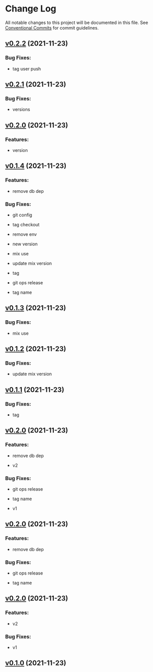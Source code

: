 # Change Log

All notable changes to this project will be documented in this file.
See [Conventional Commits](Https://conventionalcommits.org) for commit guidelines.

<!-- changelog -->

## [v0.2.2](https://github.com/rafaeliga/phx_actions/compare/v0.2.1...v0.2.2) (2021-11-23)




### Bug Fixes:

* tag user push

## [v0.2.1](https://github.com/rafaeliga/phx_actions/compare/v0.2.0...v0.2.1) (2021-11-23)




### Bug Fixes:

* versions

## [v0.2.0](https://github.com/rafaeliga/phx_actions/compare/v0.1.4...v0.2.0) (2021-11-23)




### Features:

* version

## [v0.1.4](https://github.com/rafaeliga/phx_actions/compare/v0.1.3...v0.1.4) (2021-11-23)




### Features:

* remove db dep

### Bug Fixes:

* git config

* tag checkout

* remove env

* new version

* mix use

* update mix version

* tag

* git ops release

* tag name

## [v0.1.3](https://github.com/rafaeliga/phx_actions/compare/v0.1.2...v0.1.3) (2021-11-23)




### Bug Fixes:

* mix use

## [v0.1.2](https://github.com/rafaeliga/phx_actions/compare/v0.1.1...v0.1.2) (2021-11-23)




### Bug Fixes:

* update mix version

## [v0.1.1](https://github.com/rafaeliga/phx_actions/compare/v0.1.0...v0.1.1) (2021-11-23)




### Bug Fixes:

* tag

## [v0.2.0](https://github.com/rafaeliga/phx_actions/compare/v0.1.0...v0.2.0) (2021-11-23)




### Features:

* remove db dep

* v2

### Bug Fixes:

* git ops release

* tag name

* v1

## [v0.2.0](https://github.com/rafaeliga/phx_actions/compare/v0.1.0...v0.2.0) (2021-11-23)




### Features:

* remove db dep

### Bug Fixes:

* git ops release

* tag name

## [v0.2.0](https://github.com/rafaeliga/phx_actions/compare/v0.1.0...v0.2.0) (2021-11-23)




### Features:

* v2

### Bug Fixes:

* v1

## [v0.1.0](https://github.com/rafaeliga/phx_actions/compare/v0.1.0...v0.1.0) (2021-11-23)



